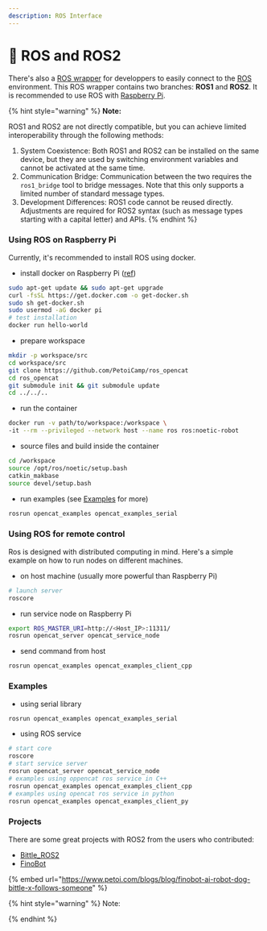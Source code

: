 ```yaml
---
description: ROS Interface
---
```


# 🤖 ROS and ROS2

There's also a [ROS wrapper](https://github.com/PetoiCamp/ros_opencat) for developpers to easily connect to the [ROS](https://www.ros.org/) environment. This ROS wrapper contains two branches: **ROS1** and **ROS2**. It is recommended to use ROS with [Raspberry Pi](raspberry-pi-serial-port-as-an-interfac/).

{% hint style="warning" %}
**Note:**

ROS1 and ROS2 are not directly compatible, but you can achieve limited interoperability through the following methods:

1. System Coexistence: Both ROS1 and ROS2 can be installed on the same device, but they are used by switching environment variables and cannot be activated at the same time.
2. Communication Bridge: Communication between the two requires the `ros1_bridge` tool to bridge messages. Note that this only supports a limited number of standard message types.
3. Development Differences: ROS1 code cannot be reused directly. Adjustments are required for ROS2 syntax (such as message types starting with a capital letter) and APIs.
{% endhint %}

### Using ROS on Raspberry Pi

Currently, it's recommended to install ROS using docker.

* install docker on Raspberry Pi ([ref](https://phoenixnap.com/kb/docker-on-raspberry-pi))

```bash
sudo apt-get update && sudo apt-get upgrade
curl -fsSL https://get.docker.com -o get-docker.sh
sudo sh get-docker.sh
sudo usermod -aG docker pi
# test installation
docker run hello-world
```

* prepare workspace

```bash
mkdir -p workspace/src
cd workspace/src
git clone https://github.com/PetoiCamp/ros_opencat
cd ros_opencat
git submodule init && git submodule update
cd ../../..
```

* run the container

```bash
docker run -v path/to/workspace:/workspace \
-it --rm --privileged --network host --name ros ros:noetic-robot
```

* source files and build inside the container

```bash
cd /workspace
source /opt/ros/noetic/setup.bash
catkin_makbase
source devel/setup.bash
```

* run examples (see [Examples](ros-and-ros2.md#examples) for more)

```bash
rosrun opencat_examples opencat_examples_serial
```

### Using ROS for remote control

Ros is designed with distributed computing in mind. Here's a simple example on how to run nodes on different machines.

* on host machine (usually more powerful than Raspberry Pi)

```bash
# launch server
roscore
```

* run service node on Raspberry Pi

```bash
export ROS_MASTER_URI=http://<Host_IP>:11311/
rosrun opencat_server opencat_service_node
```

* send command from host

```
rosrun opencat_examples opencat_examples_client_cpp
```

### Examples

* using serial library

```bash
rosrun opencat_examples opencat_examples_serial
```

* using ROS service

```bash
# start core
roscore
# start service server
rosrun opencat_server opencat_service_node
# examples using oppencat ros service in C++
rosrun opencat_examples opencat_examples_client_cpp
# examples using opencat ros service in python
rosrun opencat_examples opencat_examples_client_py
```

### Projects

There are some great projects with ROS2 from the users who contributed:

* [Bittle\_ROS2](https://github.com/gravesreid/bittle_ros2)
* [FinoBot](https://www.petoi.com/blogs/blog/finobot-ai-robot-dog-bittle-x-follows-someone)

{% embed url="https://www.petoi.com/blogs/blog/finobot-ai-robot-dog-bittle-x-follows-someone" %}

{% hint style="warning" %}
Note:


{% endhint %}
